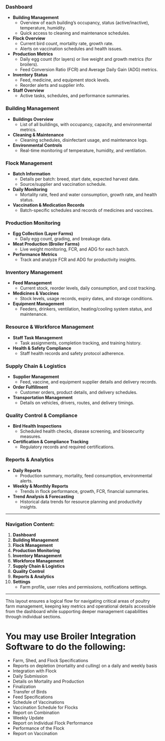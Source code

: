 

### **Dashboard**
- **Building Management**
  - Overview of each building’s occupancy, status (active/inactive), temperature, humidity.
  - Quick access to cleaning and maintenance schedules.
- **Flock Overview**
  - Current bird count, mortality rate, growth rate.
  - Alerts on vaccination schedules and health issues.
- **Production Metrics**
  - Daily egg count (for layers) or live weight and growth metrics (for broilers).
  - Feed Conversion Ratio (FCR) and Average Daily Gain (ADG) metrics.
- **Inventory Status**
  - Feed, medicine, and equipment stock levels.
  - Reorder alerts and supplier info.
- **Staff Overview**
  - Active tasks, schedules, and performance summaries.

### **Building Management**
- **Buildings Overview**
  - List of all buildings, with occupancy, capacity, and environmental metrics.
- **Cleaning & Maintenance**
  - Cleaning schedules, disinfectant usage, and maintenance logs.
- **Environmental Controls**
  - Real-time monitoring of temperature, humidity, and ventilation.

### **Flock Management**
- **Batch Information**
  - Details per batch: breed, start date, expected harvest date.
  - Source/supplier and vaccination schedule.
- **Daily Monitoring**
  - Mortality rate, feed and water consumption, growth rate, and health status.
- **Vaccination & Medication Records**
  - Batch-specific schedules and records of medicines and vaccines.

### **Production Monitoring**
- **Egg Collection (Layer Farms)**
  - Daily egg count, grading, and breakage data.
- **Meat Production (Broiler Farms)**
  - Live weight monitoring, FCR, and ADG for each batch.
- **Performance Metrics**
  - Track and analyze FCR and ADG for productivity insights.

### **Inventory Management**
- **Feed Management**
  - Current stock, reorder levels, daily consumption, and cost tracking.
- **Medicines & Vaccines**
  - Stock levels, usage records, expiry dates, and storage conditions.
- **Equipment Management**
  - Feeders, drinkers, ventilation, heating/cooling system status, and maintenance.

### **Resource & Workforce Management**
- **Staff Task Management**
  - Task assignments, completion tracking, and training history.
- **Health & Safety Compliance**
  - Staff health records and safety protocol adherence.
  
### **Supply Chain & Logistics**
- **Supplier Management**
  - Feed, vaccine, and equipment supplier details and delivery records.
- **Order Fulfillment**
  - Customer orders, product details, and delivery schedules.
- **Transportation Management**
  - Details on vehicles, drivers, routes, and delivery timings.

### **Quality Control & Compliance**
- **Bird Health Inspections**
  - Scheduled health checks, disease screening, and biosecurity measures.
- **Certification & Compliance Tracking**
  - Regulatory records and required certifications.

### **Reports & Analytics**
- **Daily Reports**
  - Production summary, mortality, feed consumption, environmental alerts.
- **Weekly & Monthly Reports**
  - Trends in flock performance, growth, FCR, financial summaries.
- **Trend Analysis & Forecasting**
  - Historical data trends for resource planning and productivity insights.

---

### **Navigation Content:**
1. **Dashboard**
2. **Building Management**
3. **Flock Management**
4. **Production Monitoring**
5. **Inventory Management**
6. **Workforce Management**
7. **Supply Chain & Logistics**
8. **Quality Control**
9. **Reports & Analytics**
10. **Settings**
    - Farm profile, user roles and permissions, notifications settings.

---

This layout ensures a logical flow for navigating critical areas of poultry farm management, keeping key metrics and operational details accessible from the dashboard while supporting deeper management capabilities through individual sections.


# You may use Broiler Integration Software to do the following:
- Farm, Shed, and Flock Specifications
- Reports on depletion (mortality and culling) on a daily and weekly basis
- Integration with Flock
- Daily Submission
- Details on Mortality and Production
- Finalization
- Transfer of Birds
- Feed Specifications
- Schedule of Vaccinations
- Vaccination Schedule for Flocks
- Report on Combination
- Weekly Update
- Report on Individual Flock Performance
- Performance of the Flock
- Report on Vaccination